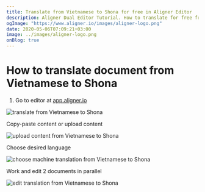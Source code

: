 ```yaml
---
title: Translate from Vietnamese to Shona for free in Aligner Editor
description: Aligner Dual Editor Tutorial. How to translate for free from Vietnamese to Shona. Aligner is multilingual document management platform. 
ogImage: "https://www.aligner.io/images/aligner-logo.png"
date: 2020-05-06T07:09:21+03:00
image: ../images/aligner-logo.png
onBlog: true
---
```


# How to translate document from Vietnamese to Shona

1. Go to editor at [app.aligner.io](https://app.aligner.io "Aligner App web page")

![translate from Vietnamese to Shona](../aligner-blank-editor.png "translate from Vietnamese to Shona")

Copy-paste content or upload content

![upload content from Vietnamese to Shona](../aligner-uploaded-document.png "upload content from Vietnamese to Shona")

Choose desired language

![choose machine translation from Vietnamese to Shona](../aligner-language-dropdown.png "choose machine translation from Vietnamese to Shona")

Work and edit 2 documents in parallel

![edit translation from Vietnamese to Shona](../aligner-double-sitded-editor.png "edit translation from Vietnamese to Shona")

